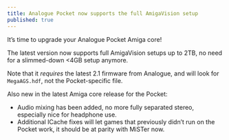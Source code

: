 ```yaml
---
title: Analogue Pocket now supports the full AmigaVision setup
published: true
---
```


It’s time to upgrade your Analogue Pocket Amiga core! 

The latest version now supports full AmigaVision setups up to 2TB, no need for a slimmed-down <4GB setup anymore.

Note that it *requires* the latest 2.1 firmware from Analogue, and will look for `MegaAGS.hdf`, not the Pocket-specific file.

Also new in the latest Amiga core release for the Pocket: 

* Audio mixing has been added, no more fully separated stereo, especially nice for headphone use.
* Additional ICache fixes will let games that previously didn’t run on the Pocket work, it should be at parity with MiSTer now.
